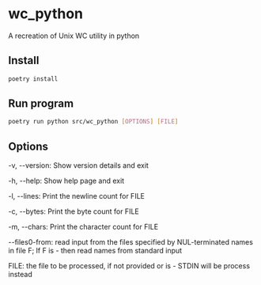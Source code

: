# wc_python

A recreation of Unix WC utility in python

## Install

```bash
poetry install
```

## Run program

```bash
poetry run python src/wc_python [OPTIONS] [FILE]
```

## Options

-v, --version: Show version details and exit

-h, --help: Show help page and exit

-l, --lines: Print the newline count for FILE

-c, --bytes: Print the byte count for FILE

-m, --chars: Print the character count for FILE

--files0-from: read input from the files specified by NUL-terminated names in file F; If F is - then read names from standard input

FILE: the file to be processed, if not provided or is - STDIN will be process instead
